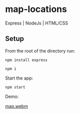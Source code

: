# map-locations

Express | NodeJs | HTML/CSS

## Setup

From the root of the directory run:

`npm install express`


`npm i`

Start the app:

`npm start`

Demo:

[map.webm](https://github.com/Abiddy/mapLocations/assets/77697776/31cd0be2-2376-46e6-8dd9-63dbd58936c7)





